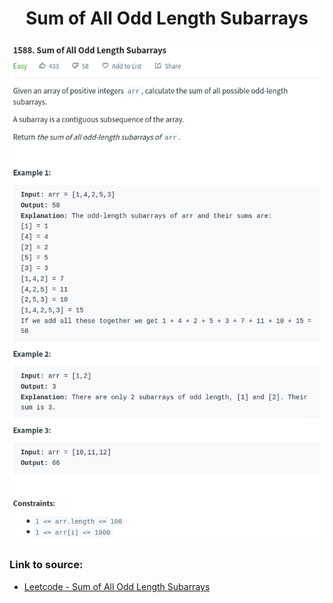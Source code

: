 <h1 align="center">Sum of All Odd Length Subarrays</h1>

![alt text](https://raw.githubusercontent.com/matthew01lokiet/Github-repos-images/main/Algs/Arrays/BUZV2gq5_o.png)

### Link to source: 
- <a href="https://leetcode.com/problems/sum-of-all-odd-length-subarrays/">Leetcode - Sum of All Odd Length Subarrays</a>

